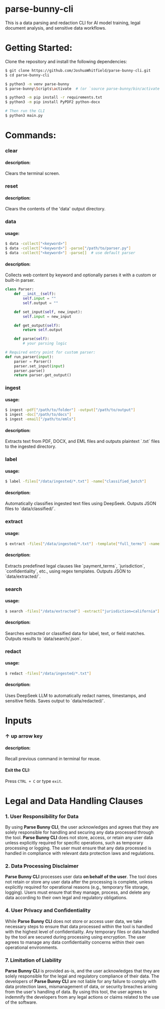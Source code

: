 
# parse-bunny-cli
This is a data parsing and redaction CLI for AI model training, legal document analysis, and sensitive data workflows.

<h1>Getting Started:</h1>
<p>Clone the repository and install the following dependencies:</p>

```bash
$ git clone https://github.com/JoshuaWhitfield/parse-bunny-cli.git
$ cd parse-bunny-cli

$ python3 -m venv parse-bunny
$ parse-bunny\Scripts\activate  # (or `source parse-bunny/bin/activate` on Unix)

$ python3 -m pip install -r requirements.txt
$ python3 -m pip install PyPDF2 python-docx

# Then run the CLI
$ python3 main.py
```

<h1>Commands:</h1>

<h3>clear</h3>
<h4>description:</h4>
<p>Clears the terminal screen.</p>

<h3>reset</h3>
<h4>description:</h4>
<p>Clears the contents of the 'data' output directory.</p>

<h3>data</h3>
<h4>usage:</h4>

```bash
$ data -collect["<keyword>"]
$ data -collect["<keyword>"] -parse["/path/to/parser.py"]
$ data -collect["<keyword>"] -parse[]  # use default parser
```

<h4>description:</h4>
<p>Collects web content by keyword and optionally parses it with a custom or built-in parser.</p>

```python
class Parser:
    def __init__(self):
        self.input = ""
        self.output = ""

    def set_input(self, new_input):
        self.input = new_input

    def get_output(self):
        return self.output

    def parse(self):
        # your parsing logic

# Required entry point for custom parser:
def run_parser(input):
    parser = Parser()
    parser.set_input(input)
    parser.parse()
    return parser.get_output()
```

<h3>ingest</h3>
<h4>usage:</h4>

```bash
$ ingest -pdf["/path/to/folder"] -output["/path/to/output"]
$ ingest -doc["/path/to/docs"]
$ ingest -email["/path/to/emls"]
```

<h4>description:</h4>
<p>Extracts text from PDF, DOCX, and EML files and outputs plaintext `.txt` files to the ingested directory.</p>

<h3>label</h3>
<h4>usage:</h4>

```bash
$ label -files["/data/ingested/*.txt"] -name["classified_batch"]
```

<h4>description:</h4>
<p>Automatically classifies ingested text files using DeepSeek. Outputs JSON files to `data/classified/`.</p>

<h3>extract</h3>
<h4>usage:</h4>

```bash
$ extract -files["/data/ingested/*.txt"] -template["full_terms"] -name["contract_terms"]
```

<h4>description:</h4>
<p>Extracts predefined legal clauses like `payment_terms`, `jurisdiction`, `confidentiality`, etc., using regex templates. Outputs JSON to `data/extracted/`.</p>

<h3>search</h3>
<h4>usage:</h4>

```bash
$ search -files["/data/extracted"] -extract["jurisdiction=california"] -name["ca_jurisdiction"]
```

<h4>description:</h4>
<p>Searches extracted or classified data for label, text, or field matches. Outputs results to `data/search/<name>.json`.</p>

<h3>redact</h3>
<h4>usage:</h4>

```bash
$ redact -files["/data/ingested/*.txt"]
```

<h4>description:</h4>
<p>Uses DeepSeek LLM to automatically redact names, timestamps, and sensitive fields. Saves output to `data/redacted/`.</p>

<h1>Inputs</h1>

<h3>↑ up arrow key</h3>
<h4>description:</h4>
<p>Recall previous command in terminal for reuse.</p>

<h4>Exit the CLI:</h4>
<p>Press <code>CTRL + C</code> or type <code>exit</code>.</p>

<h1>Legal and Data Handling Clauses</h1>

### 1. **User Responsibility for Data**  
By using **Parse Bunny CLI**, the user acknowledges and agrees that they are solely responsible for handling and securing any data processed through the tool. **Parse Bunny CLI** does not store, access, or retain any user data unless explicitly required for specific operations, such as temporary processing or logging. The user must ensure that any data processed is handled in compliance with relevant data protection laws and regulations.

### 2. **Data Processing Disclaimer**  
**Parse Bunny CLI** processes user data **on behalf of the user**. The tool does not retain or store any user data after the processing is complete, unless explicitly required for operational reasons (e.g., temporary file storage, logging). Users must ensure that they manage, process, and delete any data according to their own legal and regulatory obligations.

### 4. **User Privacy and Confidentiality**  
While **Parse Bunny CLI** does not store or access user data, we take necessary steps to ensure that data processed within the tool is handled with the highest level of confidentiality. Any temporary files or data handled by the tool are secured during processing using encryption. The user agrees to manage any data confidentiality concerns within their own operational environments.

### 7. **Limitation of Liability**  
**Parse Bunny CLI** is provided as-is, and the user acknowledges that they are solely responsible for the legal and regulatory compliance of their data. The developers of **Parse Bunny CLI** are not liable for any failure to comply with data protection laws, mismanagement of data, or security breaches arising from the user's handling of data. By using this tool, the user agrees to indemnify the developers from any legal actions or claims related to the use of the software.
